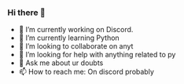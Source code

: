 ### Hi there 👋

- 🔭 I’m currently working on Discord.
- 🌱 I’m currently learning Python
- 👯 I’m looking to collaborate on anyt
- 🤔 I’m looking for help with anything related to py
- 💬 Ask me about ur doubts
- 📫 How to reach me: On discord probably
